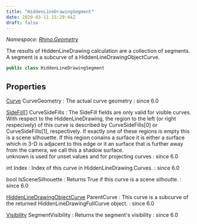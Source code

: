 ```yaml
---
title: "HiddenLineDrawingSegment"
date: 2020-03-11 15:29:44Z
draft: false
---
```


*Namespace: [Rhino.Geometry](../)*

The results of HiddenLineDrawing calculation are a collection of segments.
   A segment is a subcurve of a HiddenLineDrawingObjectCurve.
```cs
public class HiddenLineDrawingSegment
```
## Properties

[Curve](/rhinocommon/rhino/geometry/curve/) CurveGeometry
: The actual curve geometry
: since 6.0

[SideFill](/rhinocommon/rhino/geometry/hiddenlinedrawingsegment/sidefill/)[] CurveSideFills
: The SideFill fields are only valid for visible curves.
     With respect to the HiddenLineDrawing, the region to the left (or right respecively) of this curve is
     described by CurveSideFills[0] or CurveSideFills[1], respectively.  If exactly one of these regions is empty 
     this is a scene silhouette. If this region conains a surface it is either a surface which in 3-D is adjacent 
     to this edge or it an surface that is further away from the camera, we call this a shadow surface.  
     unknown is used for unset values and for projecting curves
: since 6.0

int Index
: Index of this curve in HiddenLineDrawing.Curves.
: since 6.0

bool IsSceneSilhouette
: Returns True if this curve is a scene silhoutte.
: since 6.0

[HiddenLineDrawingObjectCurve](/rhinocommon/rhino/geometry/hiddenlinedrawingobjectcurve/) ParentCurve
: This curve is a subcurve of the returned HiddenLineDrawingFullCurve object.
: since 6.0

[Visibility](/rhinocommon/rhino/geometry/hiddenlinedrawingpoint/visibility/) SegmentVisibility
: Returns the segment's visibility
: since 6.0
